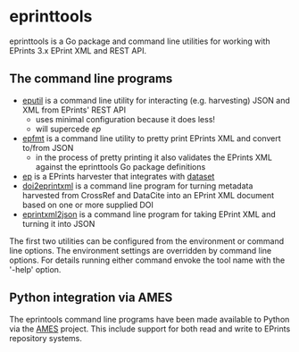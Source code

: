 
# eprinttools

eprinttools is a Go package and command line utilities for working with EPrints 3.x EPrint XML and REST API.

## The command line programs

+ [eputil](docs/eputil.html) is a command line utility for interacting (e.g. harvesting) JSON and XML from EPrints' REST API
    + uses minimal configuration because it does less!
    + will supercede _ep_
+ [epfmt](docs/epfmt.html) is a command line utility to pretty print EPrints XML and convert to/from JSON
    + in the process of pretty printing it also validates the EPrints XML against the eprinttools Go package definitions
+ [ep](docs/ep.html) is a EPrints harvester that integrates with [dataset](https://github.com/caltechlibrary/dataset)
+ [doi2eprintxml](docs/doi2eprintxml.html) is a command line program for turning metadata harvested from CrossRef and DataCite into an EPrint XML document based on one or more supplied DOI
+ [eprintxml2json](docs/eprintxml2json.html) is a command line program for taking EPrint XML and turning it into JSON 

The first two utilities can be configured from the environment or 
command line options. The environment settings are overridden by command 
line options. For details running either command envoke the
tool name with the '-help' option. 

## Python integration via AMES

The eprintools command line programs have been made available to Python
via the [AMES](https://github.com/caltechlibrar/ames) project. This include support for both read and write to EPrints repository systems.

